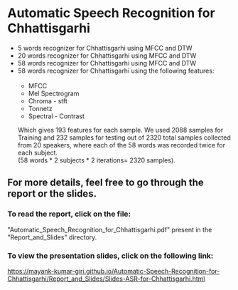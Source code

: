 # Automatic Speech Recognition for Chhattisgarhi
<ul>
  <li>5 words recognizer for Chhattisgarhi using MFCC and DTW</li>
  <li>20 words recognizer for Chhattisgarhi using MFCC and DTW</li>
  <li>58 words recognizer for Chhattisgarhi using MFCC and DTW</li>
  <li>58 words recognizer for Chhattisgarhi using the following features:
    <br>
    <br>
   <ul>
      <li>MFCC</li>
      <li>Mel Spectrogram</li>
      <li>Chroma - stft</li>
      <li>Tonnetz</li>
      <li>Spectral - Contrast</li>
   </ul>
    
   Which gives 193 features for each sample. We used 2088 samples for Training and 232 samples for testing out of 2320 total samples        collected from 20 speakers, where each of the 58 words was recorded twice for each subject.<br>
   (58 words * 2 subjects * 2 iterations= 2320 samples).
</li>
</ul>

## For more details, feel free to go through the report or the slides.
### To read the report, click on the file:<br>
"Automatic_Speech_Recognition_for_Chhattisgarhi.pdf"
present in the "Report_and_Slides" directory.

### To view the presentation slides, click on the following link: <br>
https://mayank-kumar-giri.github.io/Automatic-Speech-Recognition-for-Chhattisgarhi/Report_and_Slides/Slides-ASR-for-Chhattisgarhi.html
